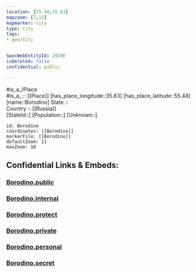 ```yaml
---
location: [55.48,35.83] 
mapzoom: [7,12] 
mapmarker: city 
type: City
tags:
- geo/City


SpocWebEntityId: 29286
isDeleted: false
confidential: public

---
```

#is_a_/Place  
#is_a_ :: [[Place]] 
[has_place_longitude::35.83] 
[has_place_latitude::55.48] 
[name::Borodino] 
State ::  
Country :: [[Russia]]  
[StateId::] 
[Population::] 
[Unknown::] 


```leaflet
id: Borodino
coordinates: [[Borodino]] 
markerFile: [[Borodino]] 
defaultZoom: 11 
maxZoom: 18
```


## Confidential Links & Embeds: 

### [Borodino.public](/_public/\Earth\Continent\Europe\Europe~East\Russia\Russia~Central\Moscow_Oblast\CityBorodino.public.md) 

### [Borodino.internal](/_internal/\Earth\Continent\Europe\Europe~East\Russia\Russia~Central\Moscow_Oblast\CityBorodino.internal.md) 

### [Borodino.protect](/_protect/\Earth\Continent\Europe\Europe~East\Russia\Russia~Central\Moscow_Oblast\CityBorodino.protect.md) 

### [Borodino.private](/_private/\Earth\Continent\Europe\Europe~East\Russia\Russia~Central\Moscow_Oblast\CityBorodino.private.md) 

### [Borodino.personal](/_personal/\Earth\Continent\Europe\Europe~East\Russia\Russia~Central\Moscow_Oblast\CityBorodino.personal.md) 

### [Borodino.secret](/_secret/\Earth\Continent\Europe\Europe~East\Russia\Russia~Central\Moscow_Oblast\CityBorodino.secret.md)

